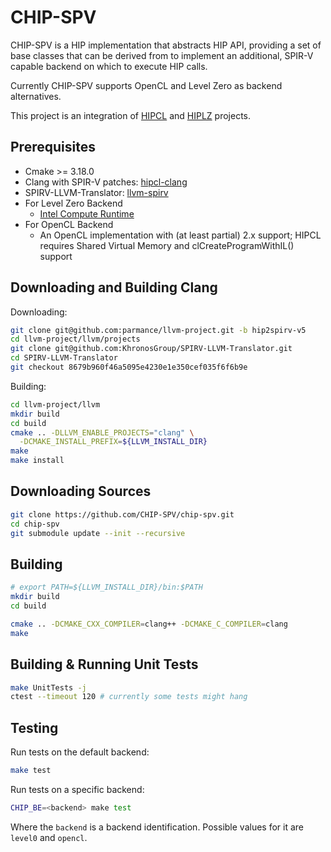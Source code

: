# CHIP-SPV

CHIP-SPV is a HIP implementation that abstracts HIP API, providing a
set of base classes that can be derived from to implement an
additional, SPIR-V capable backend on which to execute HIP
calls.

Currently CHIP-SPV supports OpenCL and Level Zero as backend alternatives.

This project is an integration of [HIPCL](https://github.com/cpc/hipcl) and
[HIPLZ](https://github.com/jz10/anl-gt-gpu/) projects.

## Prerequisites

* Cmake >= 3.18.0
* Clang with SPIR-V patches: [hipcl-clang](https://github.com/parmance/llvm-project)
* SPIRV-LLVM-Translator: [llvm-spirv](https://github.com/KhronosGroup/SPIRV-LLVM-Translator)
* For Level Zero Backend
  * [Intel Compute Runtime](https://github.com/intel/compute-runtime)
* For OpenCL Backend
  * An OpenCL implementation with (at least partial) 2.x support;
    HIPCL requires Shared Virtual Memory and clCreateProgramWithIL()
    support

## Downloading and Building Clang

Downloading:

```bash
git clone git@github.com:parmance/llvm-project.git -b hip2spirv-v5
cd llvm-project/llvm/projects
git clone git@github.com:KhronosGroup/SPIRV-LLVM-Translator.git
cd SPIRV-LLVM-Translator
git checkout 8679b960f46a5095e4230e1e350cef035f6f6b9e
```

Building:

```bash
cd llvm-project/llvm
mkdir build
cd build
cmake .. -DLLVM_ENABLE_PROJECTS="clang" \
  -DCMAKE_INSTALL_PREFIX=${LLVM_INSTALL_DIR}
make
make install
```

## Downloading Sources

```bash
git clone https://github.com/CHIP-SPV/chip-spv.git
cd chip-spv
git submodule update --init --recursive
```

## Building

```bash
# export PATH=${LLVM_INSTALL_DIR}/bin:$PATH
mkdir build
cd build

cmake .. -DCMAKE_CXX_COMPILER=clang++ -DCMAKE_C_COMPILER=clang
make
```

## Building & Running Unit Tests

```bash
make UnitTests -j
ctest --timeout 120 # currently some tests might hang
```

## Testing

Run tests on the default backend:

```bash
make test
```

Run tests on a specific backend:

```bash
CHIP_BE=<backend> make test
```

Where the `backend` is a backend identification. Possible values for it are
`level0` and `opencl`.
